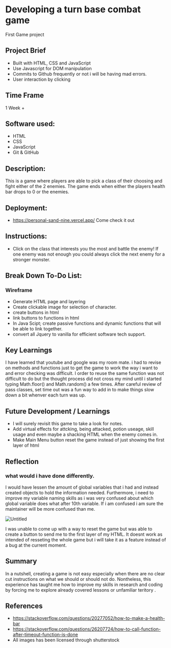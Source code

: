 # Developing a turn base combat game
First Game project 

## Project Brief
* Built with HTML, CSS and JavaScript 
* Use Javascript for DOM manipulation
* Commits to Github frequently or not i will be having mad errors.
* User interaction by clicking

## Time Frame
 1 Week + 

## Software used:
* HTML
* CSS
* JavaScript
* Git & GitHub

## Description:
This is a game where players are able to pick a class of their choosing and fight either of the 2 enemies. The game ends when either the players health bar drops to 0 or the enemies.

## Deployment:
* https://personal-sand-nine.vercel.app/ Come check it out

## Instructions:
* Click on the class that interests you the most and battle the enemy! If one enemy was not enough you could always click the next enemy for a stronger monster.

## Break Down To-Do List:
### Wireframe 
* Generate HTML page and layering 
* Create clickable image for selection of character.
* create buttons in html 
* link buttons to functions in html
* In Java Scipt; create passive functions and dynamic functions that will be able to link together.
* convert all Jquery to vanilla for efficient software tech support.

## Key Learnings
I have learned that youtube and google was my room mate. i had to revise on methods and functions just to get the game to work the way i want to and error checking was difficult. I order to reuse the same function was not difficult to do but the thought process did not cross my mind until i started typing Math.floor() and Math.random() a few times. After careful review of pass classes, set time out was a fun way to add in to make things slow down a bit whenver each turn was up.

## Future Development / Learnings
* I will surely revisit this game to take a look for notes.
* Add virtual effects for attcking, being attacked, potion useage, skill usage and even maybe a shacking HTML when the enemy comes in.
* Make Main Menu button reset the game instead of just showing the first layer of html


## Reflection
### what would i have done differently.
I would have lessen the amount of global variables that i had and instead created objects to hold the information needed. Furthermore, i need to improve my variable naming skills as i was very confused about which global variable does what after 10th variable. If i am confused i am sure the maintainer will be more confused than me. 

![Untitled](https://user-images.githubusercontent.com/87754100/168647481-f6a6aca9-5c87-4b65-94d8-842120616a31.jpg)

I was unable to come up with a way to reset the game but was able to create a button to send me to the first layer of my HTML. It doesnt work as intended of resseting the whole game but i will take it as a feature instead of a bug at the current moment.

## Summary
In a nutshell, creating a game is not easy especially when there are no clear cut instructions on what we should or should not do. 
Nontheless, this experience has taught me how to improve my skills in research and coding by forcing me to explore already covered lessons or unfamiliar teritory .


## References
* https://stackoverflow.com/questions/20277052/how-to-make-a-health-bar
* https://stackoverflow.com/questions/26207724/how-to-call-function-after-timeout-function-is-done
* All images has been licensed through shutterstock
